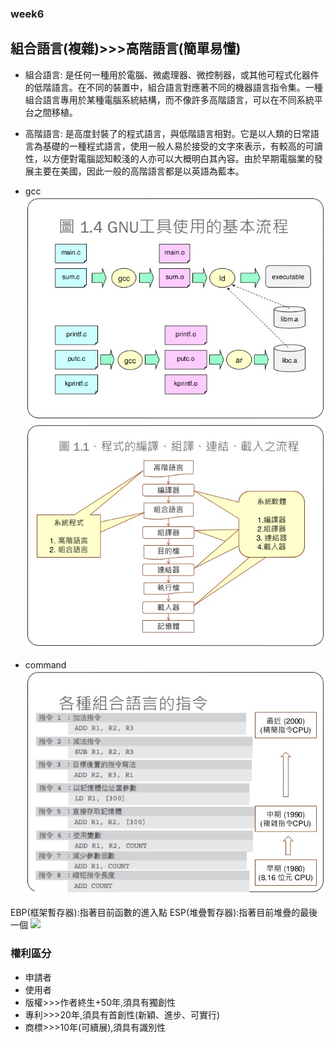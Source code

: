 ### week6
## 組合語言(複雜)>>>高階語言(簡單易懂)

* 組合語言: 
是任何一種用於電腦、微處理器、微控制器，或其他可程式化器件的低階語言。在不同的裝置中，組合語言對應著不同的機器語言指令集。一種組合語言專用於某種電腦系統結構，而不像許多高階語言，可以在不同系統平台之間移植。

* 高階語言: 
是高度封裝了的程式語言，與低階語言相對。它是以人類的日常語言為基礎的一種程式語言，使用一般人易於接受的文字來表示，有較高的可讀性，以方便對電腦認知較淺的人亦可以大概明白其內容。由於早期電腦業的發展主要在美國，因此一般的高階語言都是以英語為藍本。

* gcc
![](https://github.com/hung890202/sp109b/blob/main/note/picture/gcc.jpg)
![](https://github.com/hung890202/sp109b/blob/main/note/picture/流程圖.jpeg)
* command
![](https://github.com/hung890202/sp109b/blob/main/note/picture/command.jpg)

EBP(框架暫存器):指著目前函數的進入點
ESP(堆疊暫存器):指著目前堆疊的最後一個
![](chttps://github.com/hung890202/sp109b/blob/main/note/picture/ebp.png)

### 權利區分
* 申請者
* 使用者
* 版權>>>作者終生+50年,須具有獨創性
* 專利>>>20年,須具有首創性(新穎、進步、可實行)
* 商標>>>10年(可續展),須具有識別性

